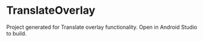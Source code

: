 # TranslateOverlay

Project generated for Translate overlay functionality. Open in Android Studio to build.
